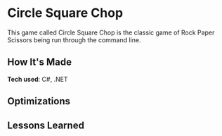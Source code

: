 # Circle Square Chop

This game called Circle Square Chop is the classic game of Rock Paper Scissors being run through the command line.

## How It's Made

**Tech used**: C#, .NET

## Optimizations


## Lessons Learned

